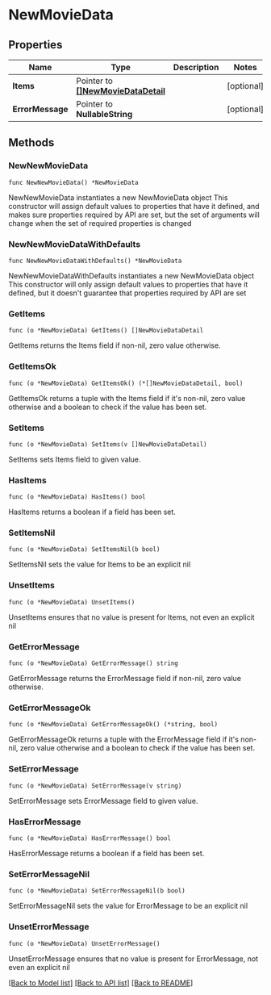 # NewMovieData

## Properties

Name | Type | Description | Notes
------------ | ------------- | ------------- | -------------
**Items** | Pointer to [**[]NewMovieDataDetail**](NewMovieDataDetail.md) |  | [optional] 
**ErrorMessage** | Pointer to **NullableString** |  | [optional] 

## Methods

### NewNewMovieData

`func NewNewMovieData() *NewMovieData`

NewNewMovieData instantiates a new NewMovieData object
This constructor will assign default values to properties that have it defined,
and makes sure properties required by API are set, but the set of arguments
will change when the set of required properties is changed

### NewNewMovieDataWithDefaults

`func NewNewMovieDataWithDefaults() *NewMovieData`

NewNewMovieDataWithDefaults instantiates a new NewMovieData object
This constructor will only assign default values to properties that have it defined,
but it doesn't guarantee that properties required by API are set

### GetItems

`func (o *NewMovieData) GetItems() []NewMovieDataDetail`

GetItems returns the Items field if non-nil, zero value otherwise.

### GetItemsOk

`func (o *NewMovieData) GetItemsOk() (*[]NewMovieDataDetail, bool)`

GetItemsOk returns a tuple with the Items field if it's non-nil, zero value otherwise
and a boolean to check if the value has been set.

### SetItems

`func (o *NewMovieData) SetItems(v []NewMovieDataDetail)`

SetItems sets Items field to given value.

### HasItems

`func (o *NewMovieData) HasItems() bool`

HasItems returns a boolean if a field has been set.

### SetItemsNil

`func (o *NewMovieData) SetItemsNil(b bool)`

 SetItemsNil sets the value for Items to be an explicit nil

### UnsetItems
`func (o *NewMovieData) UnsetItems()`

UnsetItems ensures that no value is present for Items, not even an explicit nil
### GetErrorMessage

`func (o *NewMovieData) GetErrorMessage() string`

GetErrorMessage returns the ErrorMessage field if non-nil, zero value otherwise.

### GetErrorMessageOk

`func (o *NewMovieData) GetErrorMessageOk() (*string, bool)`

GetErrorMessageOk returns a tuple with the ErrorMessage field if it's non-nil, zero value otherwise
and a boolean to check if the value has been set.

### SetErrorMessage

`func (o *NewMovieData) SetErrorMessage(v string)`

SetErrorMessage sets ErrorMessage field to given value.

### HasErrorMessage

`func (o *NewMovieData) HasErrorMessage() bool`

HasErrorMessage returns a boolean if a field has been set.

### SetErrorMessageNil

`func (o *NewMovieData) SetErrorMessageNil(b bool)`

 SetErrorMessageNil sets the value for ErrorMessage to be an explicit nil

### UnsetErrorMessage
`func (o *NewMovieData) UnsetErrorMessage()`

UnsetErrorMessage ensures that no value is present for ErrorMessage, not even an explicit nil

[[Back to Model list]](../README.md#documentation-for-models) [[Back to API list]](../README.md#documentation-for-api-endpoints) [[Back to README]](../README.md)


